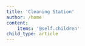 ```yaml
---
title: 'Cleaning Station'
author: /home
content:
    items: '@self.children'
child_type: article
---
```


